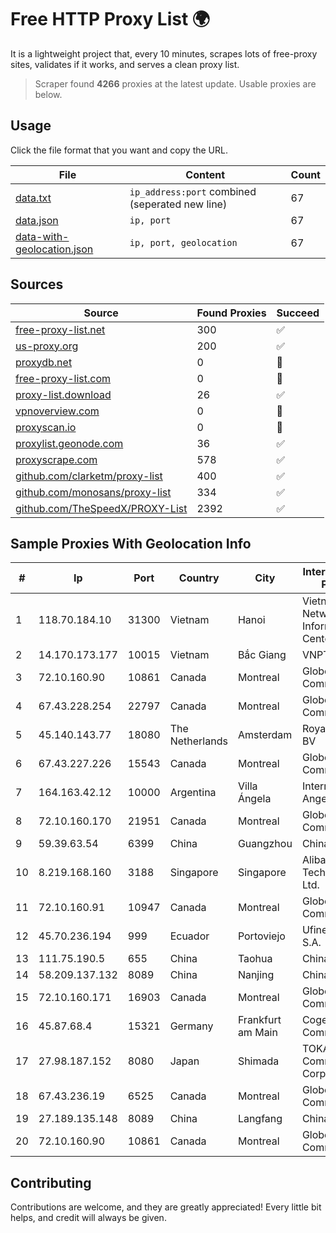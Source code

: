 
# Free HTTP Proxy List 🌍

It is a lightweight project that, every 10 minutes, scrapes lots of free-proxy sites, validates if it works, and serves a clean proxy list.


> Scraper found **4266** proxies at the latest update. Usable proxies are below.

## Usage

Click the file format that you want and copy the URL.


|File|Content|Count|
|----|-------|-----|
|[data.txt](https://raw.githubusercontent.com/themiralay/Proxy-List-World/master/data.txt)|`ip_address:port` combined (seperated new line)|67|
|[data.json](https://raw.githubusercontent.com/themiralay/Proxy-List-World/master/data.json)|`ip, port`|67|
|[data-with-geolocation.json](https://raw.githubusercontent.com/themiralay/Proxy-List-World/master/data-with-geolocation.json)|`ip, port, geolocation`|67|

## Sources

|Source|Found Proxies|Succeed|
|------|-------------|-------|
|[free-proxy-list.net](https://free-proxy-list.net)|300|✅|
|[us-proxy.org](https://www.us-proxy.org)|200|✅|
|[proxydb.net](http://proxydb.net)|0|🚫|
|[free-proxy-list.com](https://free-proxy-list.com/?page=&port=&type%5B%5D=http&type%5B%5D=https&up_time=0&search=Search)|0|🚫|
|[proxy-list.download](https://www.proxy-list.download/HTTP)|26|✅|
|[vpnoverview.com](https://vpnoverview.com/privacy/anonymous-browsing/free-proxy-servers)|0|🚫|
|[proxyscan.io](https://www.proxyscan.io)|0|🚫|
|[proxylist.geonode.com](https://proxylist.geonode.com/api/proxy-list?limit=300&page=1&sort_by=lastChecked&sort_type=desc&protocols=http,https)|36|✅|
|[proxyscrape.com](https://api.proxyscrape.com/v2/?request=displayproxies&protocol=http&timeout=10000&country=all&ssl=all&anonymity=all)|578|✅|
|[github.com/clarketm/proxy-list](https://raw.githubusercontent.com/clarketm/proxy-list/master/proxy-list-raw.txt)|400|✅|
|[github.com/monosans/proxy-list](https://raw.githubusercontent.com/monosans/proxy-list/main/proxies/http.txt)|334|✅|
|[github.com/TheSpeedX/PROXY-List](https://raw.githubusercontent.com/TheSpeedX/PROXY-List/master/http.txt)|2392|✅|


## Sample Proxies With Geolocation Info

|#|Ip|Port|Country|City|Internet Service Provider|
|-|--|----|-------|----|-------------------------|
|1|118.70.184.10|31300|Vietnam|Hanoi|Vietnam Internet Network Information Center|
|2|14.170.173.177|10015|Vietnam|Bắc Giang|VNPT-VNNIC|
|3|72.10.160.90|10861|Canada|Montreal|GloboTech Communications|
|4|67.43.228.254|22797|Canada|Montreal|GloboTech Communications|
|5|45.140.143.77|18080|The Netherlands|Amsterdam|RoyaleHosting BV|
|6|67.43.227.226|15543|Canada|Montreal|GloboTech Communications|
|7|164.163.42.12|10000|Argentina|Villa Ángela|Interret Villa Angela SRL|
|8|72.10.160.170|21951|Canada|Montreal|GloboTech Communications|
|9|59.39.63.54|6399|China|Guangzhou|Chinanet|
|10|8.219.168.160|3188|Singapore|Singapore|Alibaba (US) Technology Co., Ltd.|
|11|72.10.160.91|10947|Canada|Montreal|GloboTech Communications|
|12|45.70.236.194|999|Ecuador|Portoviejo|Ufinet Panama S.A.|
|13|111.75.190.5|655|China|Taohua|Chinanet|
|14|58.209.137.132|8089|China|Nanjing|China Telecom|
|15|72.10.160.171|16903|Canada|Montreal|GloboTech Communications|
|16|45.87.68.4|15321|Germany|Frankfurt am Main|Cogent Communications|
|17|27.98.187.152|8080|Japan|Shimada|TOKAI Communications Corporation|
|18|67.43.236.19|6525|Canada|Montreal|GloboTech Communications|
|19|27.189.135.148|8089|China|Langfang|Chinanet|
|20|72.10.160.90|10861|Canada|Montreal|GloboTech Communications|



## Contributing

Contributions are welcome, and they are greatly appreciated! Every
little bit helps, and credit will always be given.

